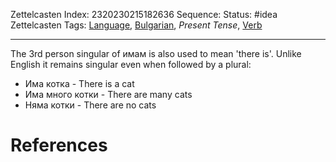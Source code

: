 Zettelcasten Index: 2320230215182636
Sequence:
Status: #idea
Zettelcasten Tags: [Language](Language.md), [Bulgarian](Bulgarian.md), *Present Tense*, [Verb](Verb.md)

---

The 3rd person singular of имам is also used to mean 'there is'. Unlike English it remains singular even when followed by a plural:

* Има котка - There is a cat
* Има много котки - There are many cats
* Няма котки - There are no cats

# References
